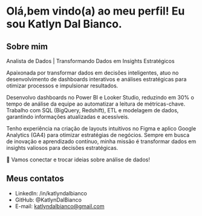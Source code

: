 # Olá,bem vindo(a) ao meu perfil! Eu sou Katlyn Dal Bianco.

## Sobre mim

Analista de Dados | Transformando Dados em Insights Estratégicos

Apaixonada por transformar dados em decisões inteligentes, atuo no desenvolvimento de dashboards interativos e análises estratégicas para otimizar processos e impulsionar resultados.

Desenvolvo dashboards no Power BI e Looker Studio, reduzindo em 30% o tempo de análise da equipe ao automatizar a leitura de métricas-chave. Trabalho com SQL (BigQuery, Redshift), ETL e modelagem de dados, garantindo informações atualizadas e acessíveis.

Tenho experiência na criação de layouts intuitivos no Figma e aplico Google Analytics (GA4) para otimizar estratégias de negócios. Sempre em busca de inovação e aprendizado contínuo, minha missão é transformar dados em insights valiosos para decisões estratégicas.

🚀 Vamos conectar e trocar ideias sobre análise de dados!


## Meus contatos

- LinkedIn: /in/katlyndalbianco
- GitHub: @KatlynDalBianco
- E-mail: katlyndalbianco@gmail.com
